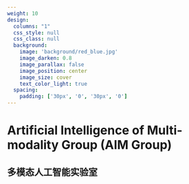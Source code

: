 ```yaml
---
weight: 10
design:
  columns: "1"
  css_style: null
  css_class: null
  background:
    image: 'background/red_blue.jpg'
    image_darken: 0.8
    image_parallax: false
    image_position: center
    image_size: cover
    text_color_light: true
  spacing:
    padding: ['30px', '0', '30px', '0']
---
```

# Artificial Intelligence of Multi-modality Group (AIM Group)
## 多模态人工智能实验室
